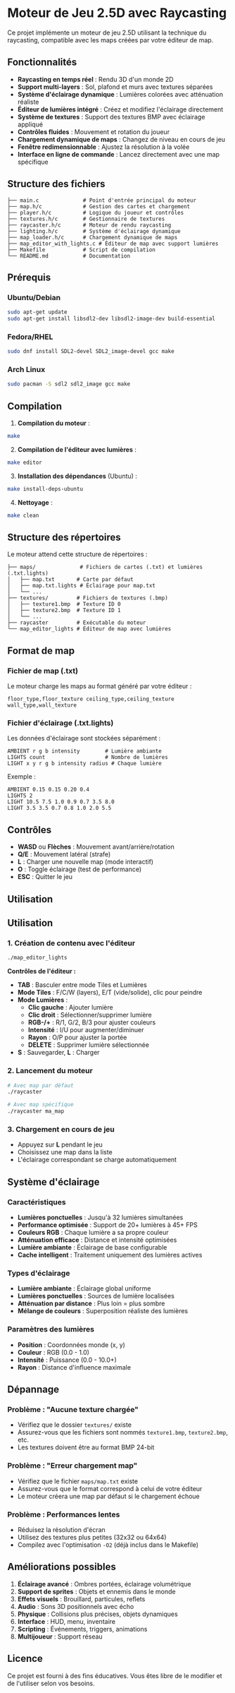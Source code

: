 # Moteur de Jeu 2.5D avec Raycasting

Ce projet implémente un moteur de jeu 2.5D utilisant la technique du raycasting, compatible avec les maps créées par votre éditeur de map.

## Fonctionnalités

- **Raycasting en temps réel** : Rendu 3D d'un monde 2D
- **Support multi-layers** : Sol, plafond et murs avec textures séparées
- **Système d'éclairage dynamique** : Lumières colorées avec atténuation réaliste
- **Éditeur de lumières intégré** : Créez et modifiez l'éclairage directement
- **Système de textures** : Support des textures BMP avec éclairage appliqué
- **Contrôles fluides** : Mouvement et rotation du joueur
- **Chargement dynamique de maps** : Changez de niveau en cours de jeu
- **Fenêtre redimensionnable** : Ajustez la résolution à la volée
- **Interface en ligne de commande** : Lancez directement avec une map spécifique

## Structure des fichiers

```
├── main.c              # Point d'entrée principal du moteur
├── map.h/c             # Gestion des cartes et chargement
├── player.h/c          # Logique du joueur et contrôles
├── textures.h/c        # Gestionnaire de textures
├── raycaster.h/c       # Moteur de rendu raycasting
├── lighting.h/c        # Système d'éclairage dynamique
├── map_loader.h/c      # Chargement dynamique de maps
├── map_editor_with_lights.c # Éditeur de map avec support lumières
├── Makefile            # Script de compilation
└── README.md           # Documentation
```

## Prérequis

### Ubuntu/Debian
```bash
sudo apt-get update
sudo apt-get install libsdl2-dev libsdl2-image-dev build-essential
```

### Fedora/RHEL
```bash
sudo dnf install SDL2-devel SDL2_image-devel gcc make
```

### Arch Linux
```bash
sudo pacman -S sdl2 sdl2_image gcc make
```

## Compilation

1. **Compilation du moteur** :
```bash
make
```

2. **Compilation de l'éditeur avec lumières** :
```bash
make editor
```

3. **Installation des dépendances** (Ubuntu) :
```bash
make install-deps-ubuntu
```

4. **Nettoyage** :
```bash
make clean
```

## Structure des répertoires

Le moteur attend cette structure de répertoires :

```
├── maps/              # Fichiers de cartes (.txt) et lumières (.txt.lights)
│   ├── map.txt       # Carte par défaut
│   ├── map.txt.lights # Éclairage pour map.txt
│   └── ...
├── textures/         # Fichiers de textures (.bmp)
│   ├── texture1.bmp  # Texture ID 0
│   ├── texture2.bmp  # Texture ID 1
│   └── ...
├── raycaster         # Exécutable du moteur
└── map_editor_lights # Éditeur de map avec lumières
```

## Format de map

### Fichier de map (.txt)
Le moteur charge les maps au format généré par votre éditeur :
```
floor_type,floor_texture ceiling_type,ceiling_texture wall_type,wall_texture
```

### Fichier d'éclairage (.txt.lights)
Les données d'éclairage sont stockées séparément :
```
AMBIENT r g b intensity        # Lumière ambiante
LIGHTS count                   # Nombre de lumières
LIGHT x y r g b intensity radius # Chaque lumière
```

Exemple :
```
AMBIENT 0.15 0.15 0.20 0.4
LIGHTS 2
LIGHT 10.5 7.5 1.0 0.9 0.7 3.5 8.0
LIGHT 3.5 3.5 0.7 0.8 1.0 2.0 5.5
```

## Contrôles

- **WASD** ou **Flèches** : Mouvement avant/arrière/rotation
- **Q/E** : Mouvement latéral (strafe)
- **L** : Charger une nouvelle map (mode interactif)
- **O** : Toggle éclairage (test de performance)
- **ESC** : Quitter le jeu

## Utilisation

## Utilisation

### 1. Création de contenu avec l'éditeur
```bash
./map_editor_lights
```

**Contrôles de l'éditeur :**
- **TAB** : Basculer entre mode Tiles et Lumières
- **Mode Tiles** : F/C/W (layers), E/T (vide/solide), clic pour peindre
- **Mode Lumières** :
  - **Clic gauche** : Ajouter lumière
  - **Clic droit** : Sélectionner/supprimer lumière
  - **RGB-/+** : R/1, G/2, B/3 pour ajuster couleurs
  - **Intensité** : I/U pour augmenter/diminuer
  - **Rayon** : O/P pour ajuster la portée
  - **DELETE** : Supprimer lumière sélectionnée
- **S** : Sauvegarder, **L** : Charger

### 2. Lancement du moteur
```bash
# Avec map par défaut
./raycaster

# Avec map spécifique  
./raycaster ma_map
```

### 3. Chargement en cours de jeu
- Appuyez sur **L** pendant le jeu
- Choisissez une map dans la liste
- L'éclairage correspondant se charge automatiquement

## Système d'éclairage

### Caractéristiques
- **Lumières ponctuelles** : Jusqu'à 32 lumières simultanées
- **Performance optimisée** : Support de 20+ lumières à 45+ FPS
- **Couleurs RGB** : Chaque lumière a sa propre couleur
- **Atténuation efficace** : Distance et intensité optimisées
- **Lumière ambiante** : Éclairage de base configurable
- **Cache intelligent** : Traitement uniquement des lumières actives

### Types d'éclairage
- **Lumière ambiante** : Éclairage global uniforme
- **Lumières ponctuelles** : Sources de lumière localisées
- **Atténuation par distance** : Plus loin = plus sombre
- **Mélange de couleurs** : Superposition réaliste des lumières

### Paramètres des lumières
- **Position** : Coordonnées monde (x, y)
- **Couleur** : RGB (0.0 - 1.0)
- **Intensité** : Puissance (0.0 - 10.0+)
- **Rayon** : Distance d'influence maximale

## Dépannage

### Problème : "Aucune texture chargée"
- Vérifiez que le dossier `textures/` existe
- Assurez-vous que les fichiers sont nommés `texture1.bmp`, `texture2.bmp`, etc.
- Les textures doivent être au format BMP 24-bit

### Problème : "Erreur chargement map"
- Vérifiez que le fichier `maps/map.txt` existe
- Assurez-vous que le format correspond à celui de votre éditeur
- Le moteur créera une map par défaut si le chargement échoue

### Problème : Performances lentes
- Réduisez la résolution d'écran
- Utilisez des textures plus petites (32x32 ou 64x64)
- Compilez avec l'optimisation `-O2` (déjà inclus dans le Makefile)

## Améliorations possibles

1. **Éclairage avancé** : Ombres portées, éclairage volumétrique
2. **Support de sprites** : Objets et ennemis dans le monde
3. **Effets visuels** : Brouillard, particules, reflets
4. **Audio** : Sons 3D positionnels avec écho
5. **Physique** : Collisions plus précises, objets dynamiques
6. **Interface** : HUD, menu, inventaire
7. **Scripting** : Événements, triggers, animations
8. **Multijoueur** : Support réseau

## Licence

Ce projet est fourni à des fins éducatives. Vous êtes libre de le modifier et de l'utiliser selon vos besoins.